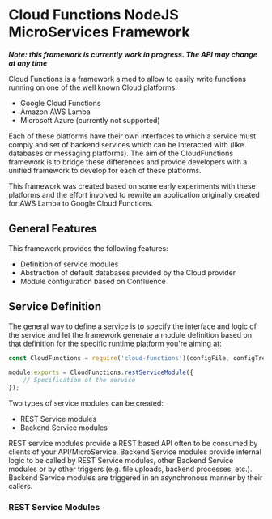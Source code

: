 # Cloud Functions NodeJS MicroServices Framework

_***Note: this framework is currently work in progress. The API may change at any time***_

Cloud Functions is a framework aimed to allow to easily write functions running on one 
of the well known Cloud platforms:
 - Google Cloud Functions
 - Amazon AWS Lamba
 - Microsoft Azure (currently not supported)
 
Each of these platforms have their own interfaces to which a service must comply and set 
of backend services which can be interacted with (like databases or messaging platforms). The
aim of the CloudFunctions framework is to bridge these differences and provide developers
with a unified framework to develop for each of these platforms.

This framework was created based on some early experiments with these platforms and the 
effort involved to rewrite an application originally created for AWS Lamba to Google Cloud 
Functions.

## General Features

This framework provides the following features:
- Definition of service modules
- Abstraction of default databases provided by the Cloud provider
- Module configuration based on Confluence

## Service Definition
The general way to define a service is to specify the interface and logic of the service and
let the framework generate a module definition based on that definition for the specific
runtime platform you're aiming at:

```js
const CloudFunctions = require('cloud-functions')(configFile, configTreePath);

module.exports = CloudFunctions.restServiceModule({
    // Specification of the service 
});
```

Two types of service modules can be created:
- REST Service modules
- Backend Service modules

REST service modules provide a REST based API often to be consumed by clients of your 
API/MicroService. Backend Service modules provide internal logic to be called by REST Service
modules, other Backend Service modules or by other triggers (e.g. file uploads, backend 
processes, etc.). Backend Service modules are triggered in an asynchronous manner by their
callers.

### REST Service Modules
